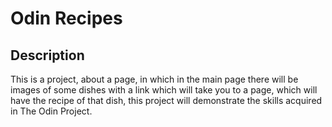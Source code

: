 # Odin Recipes

## Description
This is a project, about a page, in which in the main page there will be images of some dishes with a link which will take you to a page, which will have the recipe of that dish, this project will demonstrate the skills acquired in The Odin Project.